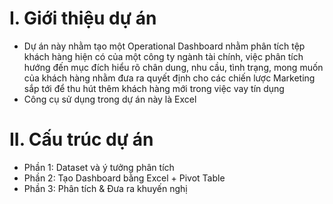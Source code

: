 # I. Giới thiệu dự án
- Dự án này nhằm tạo một Operational Dashboard nhằm phân tích tệp khách hàng hiện có của một công ty ngành tài chính, việc phân tích hướng đến mục đích hiểu rõ chân dung, nhu cầu, tình trạng, mong muốn của khách hàng nhằm đưa ra quyết định cho các chiến lược Marketing sắp tới để thu hút thêm khách hàng mới trong việc vay tín dụng
- Công cụ sử dụng trong dự án này là Excel

# II. Cấu trúc dự án
- Phần 1: Dataset và ý tưởng phân tích
- Phần 2: Tạo Dashboard bằng Excel + Pivot Table
- Phần 3: Phân tích & Đưa ra khuyến nghị
